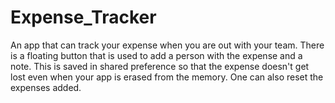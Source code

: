 # Expense_Tracker
An app that can track your expense when you are out with your team.
 There is a floating button that is used to add a person with the expense and a note. This is saved in shared preference so that the expense doesn't get lost even when your app is erased from the memory. One can also reset the expenses added.
